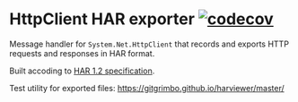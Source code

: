 # HttpClient HAR exporter [![codecov](https://codecov.io/gh/karl-sjogren/httpclient-har/graph/badge.svg?token=1Hj4r3GZiW)](https://codecov.io/gh/karl-sjogren/httpclient-har)

Message handler for `System.Net.HttpClient` that records and exports HTTP requests
and responses in HAR format.

Built accoding to [HAR 1.2 specification](http://www.softwareishard.com/blog/har-12-spec/).

Test utility for exported files: <https://gitgrimbo.github.io/harviewer/master/>
